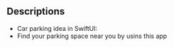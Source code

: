 ## Descriptions
* Car parking idea in SwiftUI:
* Find your parking space near you by usins this app

